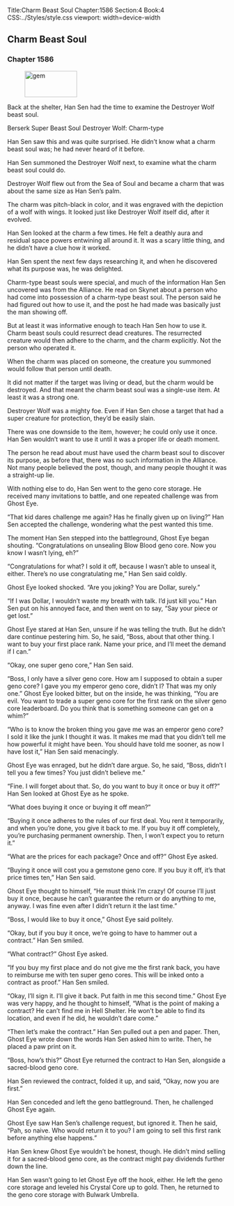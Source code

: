 Title:Charm Beast Soul 
Chapter:1586 
Section:4 
Book:4 
CSS:../Styles/style.css 
viewport: width=device-width
  
## Charm Beast Soul
### Chapter 1586 
<figure>
	<img src="../Images/gem.gif" alt="gem" id="gem" width="120" height="60" />
</figure>
  

  
  Back at the shelter, Han Sen had the time to examine the Destroyer Wolf beast soul.

Berserk Super Beast Soul Destroyer Wolf: Charm-type

Han Sen saw this and was quite surprised. He didn’t know what a charm beast soul was; he had never heard of it before.

Han Sen summoned the Destroyer Wolf next, to examine what the charm beast soul could do.

Destroyer Wolf flew out from the Sea of Soul and became a charm that was about the same size as Han Sen’s palm.

The charm was pitch-black in color, and it was engraved with the depiction of a wolf with wings. It looked just like Destroyer Wolf itself did, after it evolved.

Han Sen looked at the charm a few times. He felt a deathly aura and residual space powers entwining all around it. It was a scary little thing, and he didn’t have a clue how it worked.

Han Sen spent the next few days researching it, and when he discovered what its purpose was, he was delighted.

Charm-type beast souls were special, and much of the information Han Sen uncovered was from the Alliance. He read on Skynet about a person who had come into possession of a charm-type beast soul. The person said he had figured out how to use it, and the post he had made was basically just the man showing off.

But at least it was informative enough to teach Han Sen how to use it. Charm beast souls could resurrect dead creatures. The resurrected creature would then adhere to the charm, and the charm explicitly. Not the person who operated it.

When the charm was placed on someone, the creature you summoned would follow that person until death.

It did not matter if the target was living or dead, but the charm would be destroyed. And that meant the charm beast soul was a single-use item. At least it was a strong one.

Destroyer Wolf was a mighty foe. Even if Han Sen chose a target that had a super creature for protection, they’d be easily slain.

There was one downside to the item, however; he could only use it once. Han Sen wouldn’t want to use it until it was a proper life or death moment.

The person he read about must have used the charm beast soul to discover its purpose, as before that, there was no such information in the Alliance. Not many people believed the post, though, and many people thought it was a straight-up lie.

With nothing else to do, Han Sen went to the geno core storage. He received many invitations to battle, and one repeated challenge was from Ghost Eye.

“That kid dares challenge me again? Has he finally given up on living?” Han Sen accepted the challenge, wondering what the pest wanted this time.

The moment Han Sen stepped into the battleground, Ghost Eye began shouting. “Congratulations on unsealing Blow Blood geno core. Now you know I wasn’t lying, eh?”

“Congratulations for what? I sold it off, because I wasn’t able to unseal it, either. There’s no use congratulating me,” Han Sen said coldly.

Ghost Eye looked shocked. “Are you joking? You are Dollar, surely.”

“If I was Dollar, I wouldn’t waste my breath with talk. I’d just kill you.” Han Sen put on his annoyed face, and then went on to say, “Say your piece or get lost.”

Ghost Eye stared at Han Sen, unsure if he was telling the truth. But he didn’t dare continue pestering him. So, he said, “Boss, about that other thing. I want to buy your first place rank. Name your price, and I’ll meet the demand if I can.”

“Okay, one super geno core,” Han Sen said.

“Boss, I only have a silver geno core. How am I supposed to obtain a super geno core? I gave you my emperor geno core, didn’t I? That was my only one.” Ghost Eye looked bitter, but on the inside, he was thinking, “You are evil. You want to trade a super geno core for the first rank on the silver geno core leaderboard. Do you think that is something someone can get on a whim?”

“Who is to know the broken thing you gave me was an emperor geno core? I sold it like the junk I thought it was. It makes me mad that you didn’t tell me how powerful it might have been. You should have told me sooner, as now I have lost it,” Han Sen said menacingly.

Ghost Eye was enraged, but he didn’t dare argue. So, he said, “Boss, didn’t I tell you a few times? You just didn’t believe me.”

“Fine. I will forget about that. So, do you want to buy it once or buy it off?” Han Sen looked at Ghost Eye as he spoke.

“What does buying it once or buying it off mean?”

“Buying it once adheres to the rules of our first deal. You rent it temporarily, and when you’re done, you give it back to me. If you buy it off completely, you’re purchasing permanent ownership. Then, I won’t expect you to return it.”

“What are the prices for each package? Once and off?” Ghost Eye asked.

“Buying it once will cost you a gemstone geno core. If you buy it off, it’s that price times ten,” Han Sen said.

Ghost Eye thought to himself, “He must think I’m crazy! Of course I’ll just buy it once, because he can’t guarantee the return or do anything to me, anyway. I was fine even after I didn’t return it the last time.”

“Boss, I would like to buy it once,” Ghost Eye said politely.

“Okay, but if you buy it once, we’re going to have to hammer out a contract.” Han Sen smiled.

“What contract?” Ghost Eye asked.

“If you buy my first place and do not give me the first rank back, you have to reimburse me with ten super geno cores. This will be inked onto a contract as proof.” Han Sen smiled.

“Okay, I’ll sign it. I’ll give it back. Put faith in me this second time.” Ghost Eye was very happy, and he thought to himself, “What is the point of making a contract? He can’t find me in Hell Shelter. He won’t be able to find its location, and even if he did, he wouldn’t dare come.”

“Then let’s make the contract.” Han Sen pulled out a pen and paper. Then, Ghost Eye wrote down the words Han Sen asked him to write. Then, he placed a paw print on it.

“Boss, how’s this?” Ghost Eye returned the contract to Han Sen, alongside a sacred-blood geno core.

Han Sen reviewed the contract, folded it up, and said, “Okay, now you are first.”

Han Sen conceded and left the geno battleground. Then, he challenged Ghost Eye again.

Ghost Eye saw Han Sen’s challenge request, but ignored it. Then he said, “Pah, so naive. Who would return it to you? I am going to sell this first rank before anything else happens.”

Han Sen knew Ghost Eye wouldn’t be honest, though. He didn’t mind selling it for a sacred-blood geno core, as the contract might pay dividends further down the line.

Han Sen wasn’t going to let Ghost Eye off the hook, either. He left the geno core storage and leveled his Crystal Core up to gold. Then, he returned to the geno core storage with Bulwark Umbrella.
